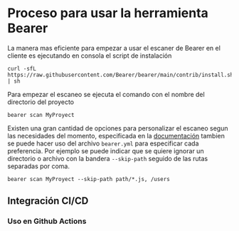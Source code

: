 # Proceso para usar la herramienta Bearer

La manera mas eficiente para empezar a usar el escaner de Bearer en el cliente es ejecutando en consola el script de instalación
```
curl -sfL https://raw.githubusercontent.com/Bearer/bearer/main/contrib/install.sh | sh
```

Para empezar el escaneo se ejecuta el comando con el nombre del directorio del proyecto
```
bearer scan MyProyect
```

Existen una gran cantidad de opciones para personalizar el escaneo segun las necesidades del momento, especificada en la [documentación](https://docs.bearer.com/guides/configure-scan/) tambien se puede hacer uso del archivo ```bearer.yml``` para especificar cada preferencia. Por ejemplo se puede indicar que se quiere ignorar un directorio o archivo con la bandera ```--skip-path``` seguido de las rutas separadas por coma.
```
bearer scan MyProyect --skip-path path/*.js, /users
```

## Integración CI/CD

### Uso en Github Actions
